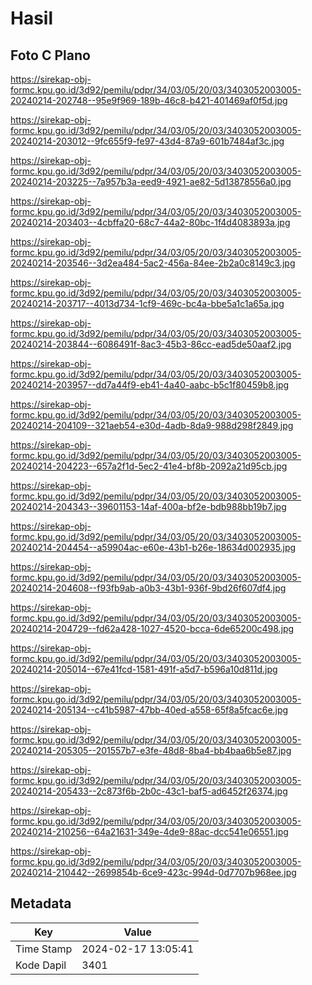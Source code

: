 # Hasil

## Foto C Plano

https://sirekap-obj-formc.kpu.go.id/3d92/pemilu/pdpr/34/03/05/20/03/3403052003005-20240214-202748--95e9f969-189b-46c8-b421-401469af0f5d.jpg

https://sirekap-obj-formc.kpu.go.id/3d92/pemilu/pdpr/34/03/05/20/03/3403052003005-20240214-203012--9fc655f9-fe97-43d4-87a9-601b7484af3c.jpg

https://sirekap-obj-formc.kpu.go.id/3d92/pemilu/pdpr/34/03/05/20/03/3403052003005-20240214-203225--7a957b3a-eed9-4921-ae82-5d13878556a0.jpg

https://sirekap-obj-formc.kpu.go.id/3d92/pemilu/pdpr/34/03/05/20/03/3403052003005-20240214-203403--4cbffa20-68c7-44a2-80bc-1f4d4083893a.jpg

https://sirekap-obj-formc.kpu.go.id/3d92/pemilu/pdpr/34/03/05/20/03/3403052003005-20240214-203546--3d2ea484-5ac2-456a-84ee-2b2a0c8149c3.jpg

https://sirekap-obj-formc.kpu.go.id/3d92/pemilu/pdpr/34/03/05/20/03/3403052003005-20240214-203717--4013d734-1cf9-469c-bc4a-bbe5a1c1a65a.jpg

https://sirekap-obj-formc.kpu.go.id/3d92/pemilu/pdpr/34/03/05/20/03/3403052003005-20240214-203844--6086491f-8ac3-45b3-86cc-ead5de50aaf2.jpg

https://sirekap-obj-formc.kpu.go.id/3d92/pemilu/pdpr/34/03/05/20/03/3403052003005-20240214-203957--dd7a44f9-eb41-4a40-aabc-b5c1f80459b8.jpg

https://sirekap-obj-formc.kpu.go.id/3d92/pemilu/pdpr/34/03/05/20/03/3403052003005-20240214-204109--321aeb54-e30d-4adb-8da9-988d298f2849.jpg

https://sirekap-obj-formc.kpu.go.id/3d92/pemilu/pdpr/34/03/05/20/03/3403052003005-20240214-204223--657a2f1d-5ec2-41e4-bf8b-2092a21d95cb.jpg

https://sirekap-obj-formc.kpu.go.id/3d92/pemilu/pdpr/34/03/05/20/03/3403052003005-20240214-204343--39601153-14af-400a-bf2e-bdb988bb19b7.jpg

https://sirekap-obj-formc.kpu.go.id/3d92/pemilu/pdpr/34/03/05/20/03/3403052003005-20240214-204454--a59904ac-e60e-43b1-b26e-18634d002935.jpg

https://sirekap-obj-formc.kpu.go.id/3d92/pemilu/pdpr/34/03/05/20/03/3403052003005-20240214-204608--f93fb9ab-a0b3-43b1-936f-9bd26f607df4.jpg

https://sirekap-obj-formc.kpu.go.id/3d92/pemilu/pdpr/34/03/05/20/03/3403052003005-20240214-204729--fd62a428-1027-4520-bcca-6de65200c498.jpg

https://sirekap-obj-formc.kpu.go.id/3d92/pemilu/pdpr/34/03/05/20/03/3403052003005-20240214-205014--67e41fcd-1581-491f-a5d7-b596a10d811d.jpg

https://sirekap-obj-formc.kpu.go.id/3d92/pemilu/pdpr/34/03/05/20/03/3403052003005-20240214-205134--c41b5987-47bb-40ed-a558-65f8a5fcac6e.jpg

https://sirekap-obj-formc.kpu.go.id/3d92/pemilu/pdpr/34/03/05/20/03/3403052003005-20240214-205305--201557b7-e3fe-48d8-8ba4-bb4baa6b5e87.jpg

https://sirekap-obj-formc.kpu.go.id/3d92/pemilu/pdpr/34/03/05/20/03/3403052003005-20240214-205433--2c873f6b-2b0c-43c1-baf5-ad6452f26374.jpg

https://sirekap-obj-formc.kpu.go.id/3d92/pemilu/pdpr/34/03/05/20/03/3403052003005-20240214-210256--64a21631-349e-4de9-88ac-dcc541e06551.jpg

https://sirekap-obj-formc.kpu.go.id/3d92/pemilu/pdpr/34/03/05/20/03/3403052003005-20240214-210442--2699854b-6ce9-423c-994d-0d7707b968ee.jpg


## Metadata

| Key        | Value               |
| ---------- | ------------------- |
| Time Stamp | 2024-02-17 13:05:41 |
| Kode Dapil | 3401                |



